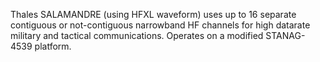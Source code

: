 Thales SALAMANDRE (using HFXL waveform) uses up to 16 separate contiguous or not-contiguous narrowband HF channels for high datarate military and tactical communications. Operates on a modified STANAG-4539 platform.